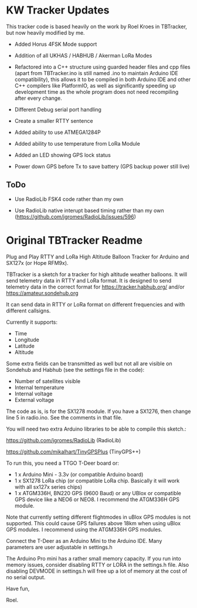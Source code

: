 # KW Tracker Updates

This tracker code is based heavily on the work by Roel Kroes in TBTracker, but now heavily modified by me.

- Added Horus 4FSK Mode support

- Addition of all UKHAS / HABHUB / Akerman LoRa Modes

- Refactored into a C++ structure using guarded header files and cpp files (apart from TBTracker.ino is 
still named .ino to maintain Arduino IDE compatibility), this allows it to be compiled in both Arduino IDE and other C++ compilers 
like PlatformIO, as well as significantly speeding up development time as the whole program does not need recompiling after every change.

- Different Debug serial port handling

- Create a smaller RTTY sentence

- Added ability to use ATMEGA1284P

- Added ability to use temperature from LoRa Module

- Added an LED showing GPS lock status

- Power down GPS before Tx to save battery (GPS backup power still live)

## ToDo

- Use RadioLib FSK4 code rather than my own

- Use RadioLib native interupt based timing rather than my own (https://github.com/jgromes/RadioLib/issues/596)



# Original TBTracker Readme
Plug and Play RTTY and LoRa High Altitude Balloon Tracker for Arduino and SX127x (or Hope RFM9x).

TBTracker is a sketch for a tracker for high altitude weather balloons. It will send telemetry data in RTTY and LoRa format.
It is designed to send telemetry data in the correct format for https://tracker.habhub.org/ and/or https://amateur.sondehub.org

It can send data in RTTY or LoRa format on different frequencies and with different callsigns.

Currently it supports:
- Time
- Longitude
- Latitude
- Altitude

Some extra fields can be transmitted as well but not all are visible on Sondehub and Habhub (see the settings file in the code):
- Number of satellites visible
- Internal temperature
- Internal voltage
- External voltage

The code as is, is for the SX1278 module. If you have a SX1276, then change line 5 in radio.ino. See the comments in that file.

You will need two extra Arduino libraries to be able to compile this sketch.:

 https://github.com/jgromes/RadioLib (RadioLib)
 
 https://github.com/mikalhart/TinyGPSPlus (TinyGPS++)

To run this, you need a TTGO T-Deer board or:
 *  1 x Arduino Mini - 3.3v (or compatible Arduino board)
 *  1 x SX1278 LoRa chip (or compatible LoRa chip. Basically it will work with all sx127x series chips)
 *  1 x ATGM336H, BN220 GPS (9600 Baud) or any UBlox or compatible GPS device like a NEO6 or NEO8. I recommend the ATGM336H GPS module. 

Note that currently setting different flightmodes in uBlox GPS modules is not supported. This could cause GPS failures above 18km when using uBlox GPS modules. I recommend using the ATGM336H GPS modules.
 
Connect the T-Deer as an Arduino Mini to the Arduino IDE.
Many parameters are user adjustable in settings.h
 
The Arduino Pro mini has a rather small memory capacity. If you run into memory issues, consider disabling RTTY or LORA in the settings.h file. Also disabling DEVMODE in settings.h will free up a lot of memory at the cost of no serial output. 
 
Have fun,
 
Roel.
